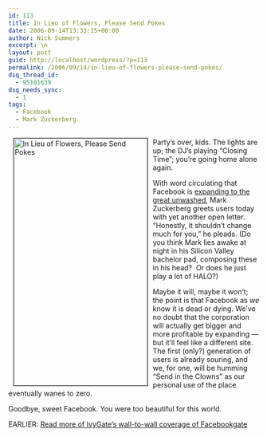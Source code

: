 ```yaml
---
id: 113
title: In Lieu of Flowers, Please Send Pokes
date: 2006-09-14T13:33:15+00:00
author: Nick Summers
excerpt: \n
layout: post
guid: http://localhost/wordpress/?p=113
permalink: /2006/09/14/in-lieu-of-flowers-please-send-pokes/
dsq_thread_id:
  - 95101639
dsq_needs_sync:
  - 1
tags:
  - Facebook
  - Mark Zuckerberg
---
```

<img width="268" hspace="10" height="496" border="1" align="left" src="http://www.ivygateblog.com/wp-content/uploads/2006/09/facebook-tombstone.jpg" alt="In Lieu of Flowers, Please Send Pokes" />Party&#8217;s over, kids. The lights are up; the DJ&#8217;s playing &#8220;Closing Time&#8221;; you&#8217;re going home alone again.

With word circulating that Facebook is [expanding to the great unwashed](http://www.thecrimson.com/article.aspx?ref=514193), Mark Zuckerberg greets users today with yet another open letter. &#8220;Honestly, it shouldn&#8217;t change much for you,&#8221; he pleads. (Do you think Mark lies awake at night in his Silicon Valley bachelor pad, composing these in his head?&nbsp; Or does he just play a lot of HALO?)

Maybe it will, maybe it won&#8217;t; the point is that Facebook as _we_ know it is dead or dying. We&#8217;ve no doubt that the corporation will actually get bigger and more profitable by expanding &#8212; but it&#8217;ll feel like a different site. The first (only?) generation of users is already souring, and we, for one, will be humming &#8220;Send in the Clowns&#8221; as our personal use of the place eventually wanes to zero.

Goodbye, sweet Facebook. You were too beautiful for this world.

EARLIER: [Read more of IvyGate&#8217;s wall-to-wall coverage of Facebookgate](http://www.ivygateblog.com/facebook/)